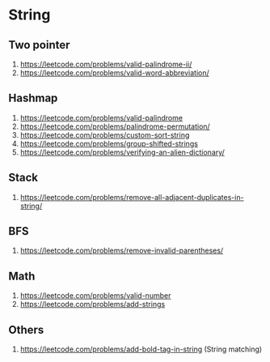 String
======

Two pointer
----------
1. https://leetcode.com/problems/valid-palindrome-ii/
2. https://leetcode.com/problems/valid-word-abbreviation/

Hashmap
-------
1. https://leetcode.com/problems/valid-palindrome
2. https://leetcode.com/problems/palindrome-permutation/
3. https://leetcode.com/problems/custom-sort-string
4. https://leetcode.com/problems/group-shifted-strings
5. https://leetcode.com/problems/verifying-an-alien-dictionary/

Stack
-----
1. https://leetcode.com/problems/remove-all-adjacent-duplicates-in-string/

BFS
---
1. https://leetcode.com/problems/remove-invalid-parentheses/

Math
------
1. https://leetcode.com/problems/valid-number
2. https://leetcode.com/problems/add-strings

Others
------
1. https://leetcode.com/problems/add-bold-tag-in-string (String matching)
